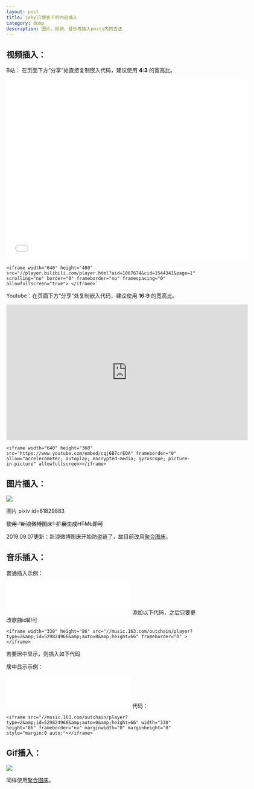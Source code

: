 ```yaml
---
layout: post
title: jekyll博客下的内容插入
category: dump
description: 图片、视频、音乐等插入posts内的方法
---
```


## 视频插入：

B站：
在页面下方“分享”处直接复制嵌入代码，建议使用 **4:3** 的宽高比。

<iframe width="640" height="480" src="//player.bilibili.com/player.html?aid=1067674&cid=1544341&page=1" scrolling="no" border="0" frameborder="no" framespacing="0" allowfullscreen="true"> </iframe>

```
<iframe width="640" height="480" src="//player.bilibili.com/player.html?aid=1067674&cid=1544341&page=1" scrolling="no" border="0" frameborder="no" framespacing="0" allowfullscreen="true"> </iframe>`
```


Youtube：在页面下方“分享”处复制嵌入代码，建议使用 **16:9** 的宽高比。

<iframe width="640" height="360" src="https://www.youtube.com/embed/cqj6B7crEOA" frameborder="0" allow="accelerometer; autoplay; encrypted-media; gyroscope; picture-in-picture" allowfullscreen></iframe>

```
<iframe width="640" height="360" src="https://www.youtube.com/embed/cqj6B7crEOA" frameborder="0" allow="accelerometer; autoplay; encrypted-media; gyroscope; picture-in-picture" allowfullscreen></iframe>
```


## 图片插入：

<img src="https://ae01.alicdn.com/kf/H59902fe00e904617a8510167fa401089y.png">

图片 pixiv id=61829883

~~使用 “新浪微博图床” 扩展生成HTML即可~~

2019.09.07更新：新浪微博图床开始防盗链了，故目前改用[聚合图床](https://www.superbed.cn/)。


## 音乐插入：

普通插入示例：

<iframe width="330" height="86" src="//music.163.com/outchain/player?type=2&amp;id=529824966&amp;auto=0&amp;height=66" frameborder="0" > </iframe>
添加以下代码，之后只要更改歌曲id即可

```
<iframe width="330" height="86" src="//music.163.com/outchain/player?type=2&amp;id=529824966&amp;auto=0&amp;height=66" frameborder="0" > </iframe>
```

若要居中显示，则插入如下代码

居中显示示例：

<iframe src="//music.163.com/outchain/player?type=2&amp;id=529824966&amp;auto=0&amp;height=66" width="330" height="86" frameborder="no" marginwidth="0" marginheight="0" style="margin:0 auto;"></iframe>
代码：

```
<iframe src="//music.163.com/outchain/player?type=2&amp;id=529824966&amp;auto=0&amp;height=66" width="330" height="86" frameborder="no" marginwidth="0" marginheight="0" style="margin:0 auto;"></iframe>
```



## Gif插入：

<img src="https://ae01.alicdn.com/kf/Haf72a2b136a34afdb5d3cd0de4036f91g.gif">

同样使用[聚合图床](https://www.superbed.cn/)。